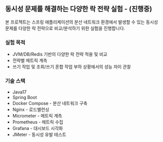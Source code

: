 ## 동시성 문제를 해결하는 다양한 락 전략 실험 - (진행중)

본 프로젝트는 스프링 애플리케이션의 분산 네트워크 환경에서 발생할 수 있는 동시성 문제를 다양한 락 전략으로 비교/분석하기 위한 실험을 진행합니다.

### 실험 목적
- JVM/DB/Redis 기반의 다양한 락 전략 적용 및 비교
- 전략별 메트릭 계측
- 쓰기 작업 및 조회/쓰기 혼합 작업 부하 상황에서의 성능 차이 관찰

### 기술 스택
- Java17
- Spring Boot
- Docker Compose - 분산 네트워크 구축 
- Nginx - 로드밸런싱
- Micrometer - 메트릭 계측
- Prometheus - 메트릭 수집
- Grafana - 대시보드 시각화
- JMeter - 동시성 유발 테스트
